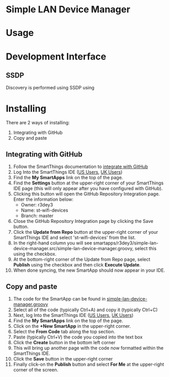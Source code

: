 # Simple LAN Device Manager

# Usage

# Development Interface

## SSDP
Discovery is performed using SSDP using 
# Installing
There are 2 ways of installing:

1. Integrating with GitHub
1. Copy and paste

## Integrating with GitHub
1. Follow the SmartThings documentation to [integrate with GitHub](http://docs.smartthings.com/en/latest/tools-and-ide/github-integration.html)
1. Log Into the SmartThings IDE ([US Users](https://graph.api.smartthings.com/), [UK Users](https://graph-eu01-euwest1.api.smartthings.com/))
1. Find the **My SmartApps** link on the top of the page.
1. Find the **Settings** button at the upper-right corner of your SmartThings IDE page (this will only appear after you have configured with GitHub).
1. Clicking this button will open the GitHub Repository Integration page. Enter the information below:
   * Owner: r3dey3
   * Name: st-wifi-devices
   * Branch: master
1. Close the GitHub Repository Integration page by clicking the Save button.
1. Click the **Update from Repo** button at the upper-right corner of your SmartThings IDE and select 'st-wifi-devices' from the list.
1. In the right-hand column you will see smartapps/r3dey3/simple-lan-device-manager.src/simple-lan-device-manager.groovy, select this using the checkbox.
1. At the bottom-right corner of the Update from Repo page, select **Publish** using the checkbox and then click **Execute Update**.
1. When done syncing, the new SmartApp should now appear in your IDE.

## Copy and paste
1. The code for the SmartApp can be found in [simple-lan-device-manager.groovy](https://raw.githubusercontent.com/r3dey3/st-wifi-devices/master/smartapps/r3dey3/simple-lan-device-manager.src/simple-lan-device-manager.groovy)
1. Select all of the code (typically Ctrl+A) and copy it (typically Ctrl+C)
1. Next, log Into the SmartThings IDE ([US Users](https://graph.api.smartthings.com/), [UK Users](https://graph-eu01-euwest1.api.smartthings.com/))
1. Find the **My SmartApps** link on the top of the page.
1. Click on the **+New SmartApp** in the upper-right corner.
1. Select the **From Code** tab along the top section.
1. Paste (typically Ctrl+V) the code you copied into the text box
1. Click the **Create** button in the bottom left corner
1. This will bring up another page with the code now formatted within the SmartThings IDE.
1. Click the **Save** button in the upper-right corner
1. Finally click-on the **Publish** button and select **For Me** at the upper-right corner of the screen.
